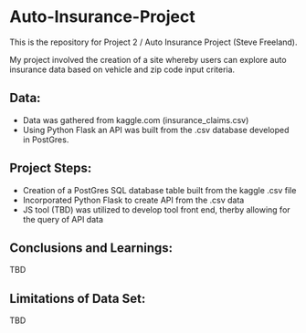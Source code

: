 # Auto-Insurance-Project

This is the repository for Project 2 / Auto Insurance Project (Steve Freeland).

My project involved the creation of a site whereby users can explore auto insurance data based on vehicle and zip code input criteria.

## Data:

- Data was gathered from kaggle.com (insurance_claims.csv)
- Using Python Flask an API was built from the .csv database developed in PostGres.

## Project Steps:

- Creation of a PostGres SQL database table built from the kaggle .csv file
- Incorporated Python Flask to create API from the .csv data
- JS tool (TBD) was utilized to develop tool front end, therby allowing for the query of API data

## Conclusions and Learnings:

TBD

## Limitations of Data Set:

TBD
